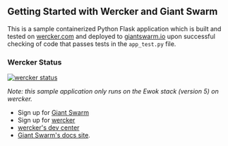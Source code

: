 ## Getting Started with Wercker and Giant Swarm
This is a sample containerized Python Flask application which is built and tested on [wercker.com](wercker.com) and deployed to [giantswarm.io](giantswarm.io) upon successful checking of code that passes tests in the `app_test.py` file.

### Wercker Status
[![wercker status](https://app.wercker.com/status/262b7cee5c4f2668a4c8c0c9724075c8/m "wercker status")](https://app.wercker.com/project/bykey/262b7cee5c4f2668a4c8c0c9724075c8)


*Note: this sample application only runs on the Ewok stack (version 5) on wercker.*

* Sign up for [Giant Swarm](https://giantswarm.io)
* Sign up for [wercker](https://wercker.com)
* [wercker's dev center](http://devcenter.wercker.com)
* [Giant Swarm's docs site](https://docs.giantswarm.io/).  
